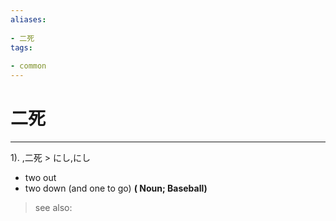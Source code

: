 ```yaml
---
aliases:
    
- 二死
tags:
    
- common
---
```


# 二死
---
1).
,二死 > にし,にし

- two out
- two down (and one to go)
**( Noun; Baseball)**
> see also: 
            
